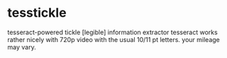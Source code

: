 # tesstickle
tesseract-powered tickle [legible] information extractor 
tesseract works rather nicely with 720p video with the usual 10/11 pt letters. your mileage may vary. 
